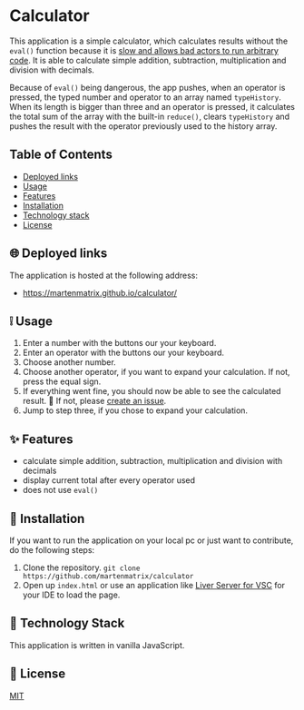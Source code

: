 # Calculator

This application is a simple calculator, which calculates results without the `eval()` function because it is [slow and allows bad actors to run arbitrary code](https://developer.mozilla.org/en-US/docs/Web/JavaScript/Reference/Global_Objects/eval#never_use_eval!). It is able to calculate simple addition, subtraction, multiplication and division with decimals.

Because of `eval()` being dangerous, the app pushes, when an operator is pressed, the typed number and operator to an array named `typeHistory`. When its length is bigger than three and an operator is pressed, it calculates the total sum of the array with the built-in `reduce()`, clears `typeHistory` and pushes the result with the operator previously used to the history array.

## Table of Contents
- [Deployed links](#globe_with_meridians-deployed-links)
- [Usage](#grey_exclamation-usage)
- [Features](#sparkles-features)
- [Installation](#wrench-installation)
- [Technology stack](#blue_book-technology-stack)
- [License](#scroll-license)

## :globe_with_meridians: Deployed links

The application is hosted at the following address:

- https://martenmatrix.github.io/calculator/

## :grey_exclamation: Usage
1. Enter a number with the  buttons our your keyboard.
2. Enter an operator with the buttons our your keyboard.
3. Choose another number.
4. Choose another operator, if you want to expand your calculation. If not, press the equal sign.
5. If everything went fine, you should now be able to see the calculated result. :tada:
If not, please [create an issue](https://github.com/martenmatrix/capital-gains-trading-calculator/issues/new).
6. Jump to step three, if you chose to expand your calculation.

## :sparkles: Features
- calculate simple addition, subtraction, multiplication and division with decimals
- display current total after every operator used
- does not use `eval()`

## :wrench: Installation
If you want to run the application on your local pc or just want to contribute, do the following steps:
1. Clone the repository.
`git clone https://github.com/martenmatrix/calculator`
2. Open up `index.html` or use an application like [Liver Server for VSC](https://marketplace.visualstudio.com/items?itemName=ritwickdey.LiveServer) for your IDE to load the page.

## :blue_book: Technology Stack
This application is written in vanilla JavaScript.

## :scroll: License
[MIT](https://github.com/martenmatrix/capital-gains-trading-calculator/blob/master/LICENSE)
